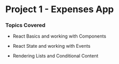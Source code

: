 # Project 1 - Expenses App

### Topics Covered

-   React Basics and working with Components

-   React State and working with Events

-   Rendering Lists and Conditional Content
